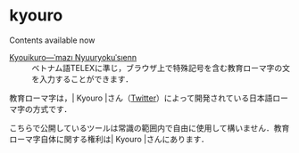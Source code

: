# kyouro
<p>Contents available now</p>
<dl>
    <dt><a href="https://leenamgwang.github.io/kyouro/kyourosienn.htm">Kyouı̇kuro—ˈmazı Nyuuryokuˈsıenn</a></dt>
    <dd>ベトナム語TELEXに準じ，ブラウザ上で特殊記号を含む教育ローマ字の文を入力することができます．</dd>
<dl>
<p>教育ローマ字は，| Kyouro |さん（<a href="twitter.com/awesomenewways">Twitter</a>）によって開発されている日本語ローマ字の方式です．</p>
<p>こちらで公開しているツールは常識の範囲内で自由に使用して構いません．教育ローマ字自体に関する権利は| Kyouro |さんにあります．</p>
